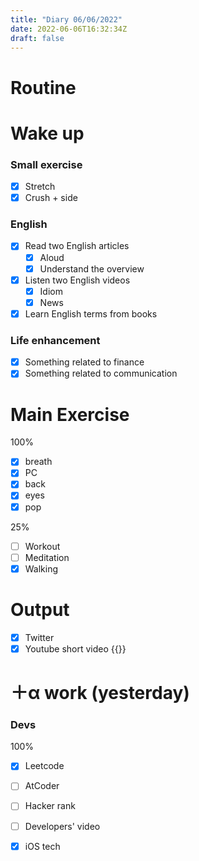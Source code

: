```yaml
---
title: "Diary 06/06/2022"  
date: 2022-06-06T16:32:34Z
draft: false
---
```


# Routine

# Wake up

### Small exercise

- [x]  Stretch
- [x]  Crush + side

### English

- [x]  Read two English articles
    - [x]  Aloud
    - [x]  Understand the overview
- [x]  Listen two English videos
    - [x]  Idiom
    - [x]  News
- [x]  Learn English terms from books

### Life enhancement

- [x]  Something related to finance
- [x]  Something related to communication

# Main Exercise

100%

- [x]  breath
- [x]  PC
- [x]  back
- [x]  eyes
- [x]  pop

25%

- [ ]  Workout
- [ ]  Meditation
- [x]  Walking

# Output

- [x]  Twitter
- [x]  Youtube short video {{<youtube eEOL0HMpomw>}}

# ＋α work (yesterday)

### Devs

100%

- [x]  Leetcode
- [ ]  AtCoder
- [ ]  Hacker rank

- [ ]  Developers' video
- [x]  iOS tech